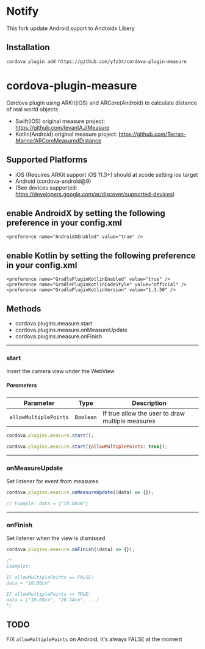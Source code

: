 # Notify
This fork update Android.suport to Androidx Libery

## Installation
    cordova plugin add https://github.com/yfz34/cordova-plugin-measure

# cordova-plugin-measure

Cordova plugin using ARKit(iOS) and ARCore(Android) to calculate distance of real world objects

- Swift(iOS) original measure project: https://github.com/levantAJ/Measure
- Kotlin(Android) original measure project: https://github.com/Terran-Marine/ARCoreMeasuredDistance

## Supported Platforms

- iOS (Requires ARKit support iOS 11.3+) should at xcode setting ios target
- Android (cordova-android@9)
- (See devices supported: https://developers.google.com/ar/discover/supported-devices)

## enable AndroidX by setting the following preference in your config.xml
    <preference name="AndroidXEnabled" value="true" />
    
## enable Kotlin by setting the following preference in your config.xml
    <preference name="GradlePluginKotlinEnabled" value="true" />
    <preference name="GradlePluginKotlinCodeStyle" value="official" />
    <preference name="GradlePluginKotlinVersion" value="1.3.50" />

## Methods
- cordova.plugins.measure.start
- cordova.plugins.measure.onMeasureUpdate
- cordova.plugins.measure.onFinish

----

### start
Insert the camera view under the WebView

##### Parameters

| Parameter        | Type       | Description                                |
| ---------------- | ---------- | ------------------------------------------ |
| `allowMultiplePoints`      | `Boolean` | If true allow the user to draw multiple measures |

```js
cordova.plugins.measure.start();

cordova.plugins.measure.start({allowMultiplePoints: true});
```

----

### onMeasureUpdate

Set listener for event from measures

```js
cordova.plugins.measure.onMeasureUpdate((data) => {});

// Example: data = {"10.00cm"}
```

----

### onFinish

Set listener when the view is dismissed

```js
cordova.plugins.measure.onFinish((data) => {});

/*
Examples:

IF allowMultiplePoints == FALSE:
data = "10.00cm"

IF allowMultiplePoints == TRUE:
data = ["10.00cm", "20.14cm", ...]
*/
```

## TODO
FIX `allowMultiplePoints` on Android, It's always FALSE at the moment
